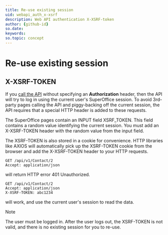 ```yaml
---
title: Re-use existing session
uid: webapi_auth_x-xsrf
description: Web API authentication X-XSRF-token
author: {github-id}
so.date: 
keywords: 
so.topic: concept 
---
```


# Re-use existing session

## X-XSRF-TOKEN

If you [call the API][1] without specifying an **Authorization** header, then the API will try to log in using the current user's SuperOffice session. To avoid 3rd-party pages calling the API and piggy-backing off the current session, the API requires that a special HTTP header is added to these requests.

The SuperOffice pages contain an INPUT field XSRF_TOKEN. This field contains a random value identifying the current session. You must add an X-XSRF-TOKEN header with the random value from the input field.

The XSRF-TOKEN is also stored in a cookie for convenience. HTTP libraries like AXIOS will automatically pick up the XSRF-TOKEN cookie from the browser and add the X-XSRF-TOKEN header to your HTTP requests.

```http
GET /api/v1/Contact/2
Accept: application/json
```

will return HTTP error 401 Unauthorized.

```http
GET /api/v1/Contact/2
Accept: application/json
X-XSRF-TOKEN: abc1234
```

will work, and use the current user's session to read the data.

> [!NOTE]
> The user must be logged in. After the user logs out, the XSRF-TOKEN is not valid, and there is no existing session for you to re-use.

<!-- Referenced links -->
[1]: index.md
